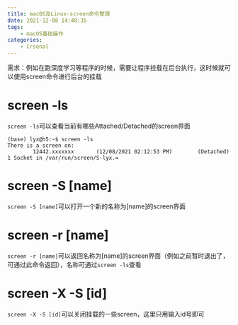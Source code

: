 ```yaml
---
title: macOS及Linux-screen命令整理
date: 2021-12-08 14:48:35
tags:
    - macOS基础操作
categories:
	- Crsenal
---
```


需求：例如在跑深度学习等程序的时候，需要让程序挂载在后台执行，这时候就可以使用screen命令进行后台的挂载

<!--more-->

# screen -ls

```screen -ls```可以查看当前有哪些Attached/Detached的screen界面

```shell
(base) lyx@h5:~$ screen -ls
There is a screen on:
        12442.xxxxxxx       (12/08/2021 02:12:53 PM)        (Detached)
1 Socket in /var/run/screen/S-lyx.=
```

# screen -S [name]

```screen -S [name]```可以打开一个新的名称为[name]的screen界面

# screen -r [name]

```screen -r [name]```可以返回名称为[name]的screen界面（例如之前暂时退出了，可通过此命令返回），名称可通过```screen -ls```查看

# screen -X -S [id]

```screen -X -S [id]```可以关闭挂载的一些screen，这里只用输入id号即可






